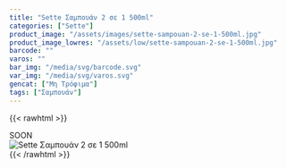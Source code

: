 ```yaml
---
title: "Sette Σαμπουάν 2 σε 1 500ml"
categories: ["Sette"]
product_image: "/assets/images/sette-sampouan-2-se-1-500ml.jpg"
product_image_lowres: "/assets/low/sette-sampouan-2-se-1-500ml.jpg"
barcode: ""
varos: ""
bar_img: "/media/svg/barcode.svg"
var_img: "/media/svg/varos.svg"
gencat: ["Μη Τρόφιμα"]
tags: ["Σαμπουάν"]
---
```

{{< rawhtml >}}

<div class="sload431"><div class="product">SOON<br><div class="pimg"><img alt="Sette Σαμπουάν 2 σε 1 500ml" title="Sette Σαμπουάν 2 σε 1 500ml" src="/assets/images/sette-sampouan-2-se-1-500ml.jpg"></div></div></div>
{{< /rawhtml >}}


